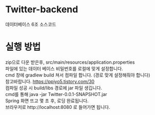 # Twitter-backend
데이터베이스 6조 소스코드

# 실행 방법
zip으로 다운 받은후, src/main/resources/application.properties<br>
파일에 있는 데이터 베이스 비밀번호를 로컬에 맞게 설정합니다.<br>
cmd 창에 gradlew build 쳐서 컴파일 합니다. (경로 맞게 설정해줘야 합니다)<br>
참고바랍니다. https://ppiyo5.tistory.com/30 <br>
컴파일 성공 시 build/libs 경로에 jar 파일 생깁니다.<br>
cmd를 통해 java -jar Twitter-0.0.1-SNAPSHOT.jar<br>
Spring 화면 뜨고 몇 초 후, 로딩 완료됩니다.<br>
브라우저로 http://localhost:8080 로 들어가면 됩니다.

